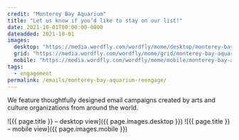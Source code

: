 ```yaml
---
credit: "Monterey Bay Aquarium"
title: "Let us know if you’d like to stay on our list!"
date: 2021-10-01T00:00:00-0800
dateadded: 2021-10-01
images:
  desktop: "https://media.wordfly.com/wordfly/mome/desktop/monterey-bay-aquarium-reengage.jpg"
  grid: "https://media.wordfly.com/wordfly/mome/grid/monterey-bay-aquarium-reengage.jpg"
  mobile: "https://media.wordfly.com/wordfly/mome/mobile/monterey-bay-aquarium-reengage.jpg"
tags:
  - engagement
permalink: /emails/monterey-bay-aquarium-reengage/
---
```

We feature thoughtfully designed email campaigns created by arts and culture organizations from around the world.

![{{ page.title }} – desktop view]({{ page.images.desktop }})
![{{ page.title }} – mobile view]({{ page.images.mobile }})
